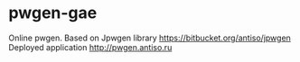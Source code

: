 pwgen-gae
=========

Online pwgen. Based on Jpwgen library https://bitbucket.org/antiso/jpwgen
Deployed application http://pwgen.antiso.ru
